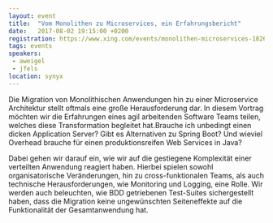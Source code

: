 ```yaml
---
layout: event
title:  "Vom Monolithen zu Microservices, ein Erfahrungsbericht"
date:   2017-08-02 19:15:00 +0200
registration: https://www.xing.com/events/monolithen-microservices-1826030
tags: events
speakers:
 - aweigel
 - jfels
location: synyx
---
```


Die Migration von Monolithischen Anwendungen hin zu einer Microservice Architektur stellt oftmals eine große Herausforderung dar. In diesem
Vortrag möchten wir die Erfahrungen eines agil arbeitenden Software
Teams teilen, welches diese Transformation begleitet hat.Brauche ich
unbedingt einen dicken Application Server? Gibt es Alternativen zu
Spring Boot? Und wieviel Overhead brauche für einen produktionsreifen
Web Services in Java?

Dabei gehen wir darauf ein, wie wir auf die gestiegene Komplexität einer
verteilten Anwendung reagiert haben. Hierbei spielen sowohl
organisatorische Veränderungen, hin zu cross-funktionalen Teams, als
auch technische Herausforderungen, wie Monitoring und Logging, eine
Rolle. Wir werden auch beleuchten, wie BDD getriebenen Test-Suites
sichergestellt haben, dass die Migration keine ungewünschten
Seiteneffekte auf die Funktionalität der Gesamtanwendung hat.